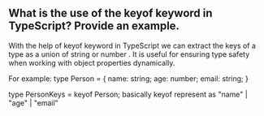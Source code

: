 ## What is the use of the keyof keyword in TypeScript? Provide an example.

With the help of keyof keyword in TypeScript we can extract the keys of a type as a union of string or number . It is useful for ensuring type safety when working with object properties dynamically.

For example: 
type Person = {
  name: string;
  age: number;
  email: string;
}

type PersonKeys = keyof Person;
basically keyof represent as "name" | "age" | "email" 